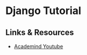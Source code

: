 # Django Tutorial

## Links & Resources

- [Academind Youtube](https://www.youtube.com/watch?v=t7DrJqcUviA)
